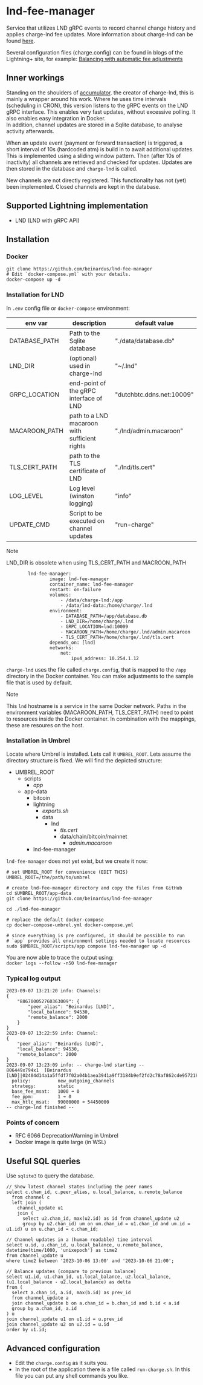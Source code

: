 # lnd-fee-manager

Service that utilizes LND gRPC events to record channel change history and applies charge-lnd fee updates.
More information about charge-lnd can be found [here](https://github.com/accumulator/charge-lnd).

Several configuration files (charge.config) can be found in blogs of the Lightning+ site, for example:
[Balancing with automatic fee adjustments](https://lightningnetwork.plus/posts/185)

## Inner workings

Standing on the shoulders of [accumulator](https://github.com/accumulator). the creator of charge-lnd, this is mainly a wrapper around his work. Where he uses time intervals (scheduling in CRON), this version listens to the gRPC events on the LND gRPC interface. This enables very fast updates, without excessive polling. It also enables easy integration in Docker.  
In addition, channel updates are stored in a Sqlite database, to analyse activity afterwards.

When an update event (payment or forward transaction) is triggered, a short interval of 10s (hardcoded atm) is build in to await additional updates. This is implemented using a sliding window pattern. Then (after 10s of inactivity) all channels are retrieved and checked for updates. Updates are then stored in the database and `charge-lnd` is called.

New channels are not directly registered. This functionality has not (yet) been implemented.
Closed channels are kept in the database.

## Supported Lightning implementation

- LND (LND with gRPC API)

## Installation

### Docker

```shell
git clone https://github.com/beinardus/lnd-fee-manager
# Edit `docker-compose.yml` with your details.
docker-compose up -d
```

### Installation for LND

In `.env` config file or `docker-compose` environment:

| env var       | description                                   | default value             |
| ------------- | --------------------------------------------- | ------------------------- |
| DATABASE_PATH | Path to the Sqlite database                   | "./data/database.db"      |
| LND_DIR       | (optional) used in charge-lnd                 | "~/.lnd"                  |
| GRPC_LOCATION | end-point of the gRPC interface of LND        | "dutchbtc.ddns.net:10009" |
| MACAROON_PATH | path to a LND macaroon with sufficient rights | "./lnd/admin.macaroon"    |
| TLS_CERT_PATH | path to the TLS certificate of LND            | "./lnd/tls.cert"          |
| LOG_LEVEL     | Log level (winston logging)                   | "info"                    |
| UPDATE_CMD    | Script to be executed on channel updates      | "run-charge"              |

> [!NOTE]
> LND_DIR is obsolete when using TLS_CERT_PATH and MACROON_PATH

```
        lnd-fee-manager:
                image: lnd-fee-manager
                container_name: lnd-fee-manager
                restart: on-failure
                volumes:
                    - /data/charge-lnd:/app
                    - /data/lnd-data:/home/charge/.lnd
                environment:
                    - DATABASE_PATH=/app/database.db
                    - LND_DIR=/home/charge/.lnd
                    - GRPC_LOCATION=lnd:10009
                    - MACAROON_PATH=/home/charge/.lnd/admin.macaroon
                    - TLS_CERT_PATH=/home/charge/.lnd/tls.cert
                depends_on: [lnd]
                networks:
                    net:
                        ipv4_address: 10.254.1.12
```

`charge-lnd` uses the file called `charge.config`, that is mapped to the `/app` directory in the Docker container. You can make adjustments to the sample file that is used by default.

> [!NOTE]
> This `lnd` hostname is a service in the same Docker network.
> Paths in the environment variables (MACAROON_PATH, TLS_CERT_PATH) need to point to resources inside the Docker container. In combination with the mappings, these are resoures on the host.

### Installation in Umbrel

Locate where Umbrel is installed. Lets call it `UMBREL_ROOT`. Lets assume the directory structure is fixed. We will find the depicted structure:

- UMBREL_ROOT
  - scripts
    - _app_
  - app-data
    - bitcoin
    - lightning
      - _exports.sh_
      - data
        - lnd
          - _tls.cert_
          - data/chain/bitcoin/mainnet
            - _admin.macaroon_
    - lnd-fee-manager

`lnd-fee-manager` does not yet exist, but we create it now:

```shell
# set UMBREL_ROOT for convenience (EDIT THIS)
UMBREL_ROOT=/the/path/to/umbrel

# create lnd-fee-manager directory and copy the files from GitHub
cd $UMBREL_ROOT/app-data
git clone https://github.com/beinardus/lnd-fee-manager

cd ./lnd-fee-manager

# replace the default docker-compose
cp docker-compose-umbrel.yml docker-compose.yml

# since everything is pre configured, it should be possible to run
# `app` provides all environment settings needed to locate resources
sudo $UMBREL_ROOT/scripts/app compose lnd-fee-manager up -d
```

You are now able to trace the output using:  
`docker logs --follow -n50 lnd-fee-manager`

### Typical log output

```
2023-09-07 13:21:20 info: Channels:
{
    "886700052760363009": {
        "peer_alias": "Beinardus [LND]",
        "local_balance": 94530,
        "remote_balance": 2000
    }
}
2023-09-07 13:22:59 info: Channel:
{
    "peer_alias": "Beinardus [LND]",
    "local_balance": 94530,
    "remote_balance": 2000
}
2023-09-07 13:23:09 info: -- charge-lnd starting --
806449x794x1  [Beinardus [LND]|02404d14a1a5ffdf7f02a04b1aea3941a9ff3184b9ef2fd2c78af862cde9572188]
  policy:          new_outgoing_channels
  strategy:        static
  base_fee_msat:   1000 ➜ 0
  fee_ppm:         1 ➜ 0
  max_htlc_msat:   99000000 ➜ 54450000
-- charge-lnd finished --
```

### Points of concern

- RFC 6066 DeprecationWarning in Umbrel
- Docker image is quite large (in WSL)

## Useful SQL queries

Use `sqlite3` to query the database.

```
// Show latest channel states including the peer names
select c.chan_id, c.peer_alias, u.local_balance, u.remote_balance
  from channel c
  left join (
    channel_update u1
    join (
      select u2.chan_id, max(u2.id) as id from channel_update u2
      group by u2.chan_id) um on um.chan_id = u1.chan_id and um.id = u1.id) u on u.chan_id = c.chan_id;
```
```
// Channel updates in a (human readable) time interval
select u.id, u.chan_id, u.local_balance, u.remote_balance, datetime(time/1000, 'unixepoch') as time2
from channel_update u
where time2 between '2023-10-06 13:00' and '2023-10-06 21:00';
```
```
// Balance updates (compare to previous balance)
select u1.id, u1.chan_id, u1.local_balance, u2.local_balance, (u1.local_balance - u2.local_balance) as delta
from (
  select a.chan_id, a.id, max(b.id) as prev_id
  from channel_update a
  join channel_update b on a.chan_id = b.chan_id and b.id < a.id
  group by a.chan_id, a.id
) u
join channel_update u1 on u1.id = u.prev_id
join channel_update u2 on u2.id = u.id
order by u1.id;
```

## Advanced configuration

- Edit the `charge.config` as it suits you.
- In the root of the application there is a file called `run-charge.sh`. In this file you can put any shell commands you like.
